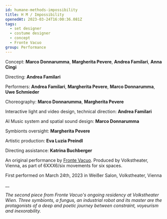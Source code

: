 ```yaml
---
id: humane-methods-impossibility
title: H M / Impossibility
openedAt: 2023-03-24T16:00:36.081Z
tags:
  - set designer
  - costume designer
  - concept
  - Fronte Vacuo
group: Performance
---
```

Concept: **Marco Donnarumma**, **Margherita Pevere**, **Andrea Familari**, **Anna Cingi**

Directing: **Andrea Familari**

Performers: **Andrea Familari**, **Margherita Pevere**, **Marco Donnarumma**, **Uwe Schmieder**

Choreography: **Marco Donnarumma**, **Margherita Pevere**

Interactive Iight and video design, technical direction: **Andrea Familari**

AI Music system and spatial sound design: **Marco Donnarumma**

Symbionts oversight: **Margherita Pevere**

Artistic production: **Eva Luzia Preindl**

Directing assistance: **Katrina Buchberger**

An original performance by [Fronte Vacuo](https://frontevacuo.com/). Produced by Volkstheater, Vienna, as part of 6XXX6/six movements for six spaces.

First performed on March 24th, 2023 in Weißer Salon, Volkstheater, Vienna

__

_The second piece from Fronte Vacuo's ongoing residency at Volkstheater Wien. Three symbionts, a fungus, an industrial robot and its master are the protagonists of a deep and poetic journey between constraint, voyeurism and inexorability._
